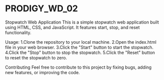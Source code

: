 # PRODIGY_WD_02
Stopwatch Web Application
This is a simple stopwatch web application built using HTML, CSS, and JavaScript. It features start, stop, and reset functionality.

Usage:
1.Clone the repository to your local machine.
2.Open the index.html file in your web browser.
3.Click the "Start" button to start the stopwatch.
4.Click the "Stop" button to stop the stopwatch.
5.Click the "Reset" button to reset the stopwatch to zero.

Contributing
Feel free to contribute to this project by fixing bugs, adding new features, or improving the code.
